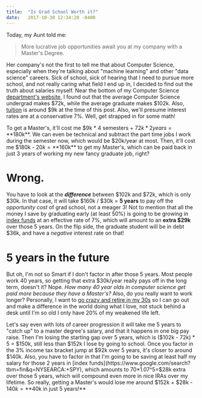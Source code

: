 ```yaml
---
title:  "Is Grad School Worth it?"
date:   2017-10-30 12:34:20 -0400
---
```


Today, my Aunt told me:
> More lucrative job opportunities await you at my company with a Master's Degree.

Her company's not the first to tell me that about Computer Science, especially when they're talking about "machine learning" and other "data science" careers. Sick of school, sick of hearing that I need to pursue more school, and not really caring what field I end up in, I decided to find out the truth about salaries myself. Near the bottom of my Computer Science [department's website,](https://www.csc.ncsu.edu/future-students/) I found out that the average Computer Science undergrad makes $72k, while the average graduate makes $102k. Also, [tuition](https://studentservices.ncsu.edu/your-money/financial-aid/estimated-cost-of-attendance/undergraduate-student/) is around $9k at the time of this post. Also, we'll presume interest rates are at a conservative 7%. Well, get strapped in for some math!

To get a Master's, it'll cost me $9k * 4 semesters + $72k * 2 years = **$180k**. We can even be technical and subtract the part time jobs I work during the semester now, which would be $20k/year at most. Then, it'll cost me $180k - $20k = **$160k** to get my Master's, which can be paid back in just 3 years of working my new fancy graduate job, right?

# Wrong.

You have to look at the ___difference___ between $102k and $72k, which is only $30k. In that case, it will take $160k / $30k = **5 years** to pay off the _opportunity cost_ of grad school, not a meager 3! Not to mention that all the money I save by graduating early (at least 50%) is going to be growing in [index funds](https://www.mrmoneymustache.com/2011/05/18/how-to-make-money-in-the-stock-market/) at an effective rate of 7%, which will amount to an **extra $29k** over those 5 years. On the flip side, the graduate student will be in debt $36k, and have a _negative_ interest rate on that!

# 5 years in the future

But oh, I'm not so Smart if I don't factor in after those 5 years. Most people work 40 years, so getting that extra $30k/year really pays off in the long term, doesn't it? Nope. _How many 40 year olds in computer science get paid more because they have a Master's?_ Also, do you really want to work longer? Personally, I want to [go crazy and retire in my 30s](/posts/money/early-retirement) so I can go out and make a difference in the world doing what I love, not stuck behind a desk until I'm so old I only have 20% of my weakened life left.

Let's say even with lots of career progression it will take me 5 years to "catch up" to a master degree's salary, and that it happens in one big pay raise. Then I'm losing the starting gap over 5 years, which is ($102k - 72k) * 5 = $150k, still less than $152k I lose by going to school. Once you factor in the 3% income tax bracket jump at $92k over 5 years, it's closer to around $140k. Also, you have to factor in that I'm going to be saving at least half my salary for those 2 years in [index funds](https://www.google.com/search?tbm=fin&q=NYSEARCA:+SPY), which amounts to 70*1.07^5=$28k extra over those 5 years, which will compound even more in nice IRAs over my lifetime. So really, getting a Master's would lose me around $152k + $28k - $140k = **$40k in just 5 years!**
